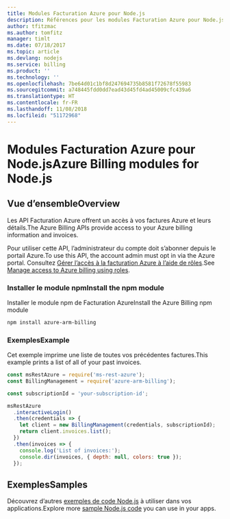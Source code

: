 ```yaml
---
title: Modules Facturation Azure pour Node.js
description: Références pour les modules Facturation Azure pour Node.js
author: tfitzmac
ms.author: tomfitz
manager: timlt
ms.date: 07/18/2017
ms.topic: article
ms.devlang: nodejs
ms.service: billing
ms.product: ''
ms.technology: ''
ms.openlocfilehash: 7be64d01c1bf8d247694735b8581f72678f55983
ms.sourcegitcommit: a748445fdd0dd7ead43d45fd4ad45009cfc439a6
ms.translationtype: HT
ms.contentlocale: fr-FR
ms.lasthandoff: 11/08/2018
ms.locfileid: "51172968"
---
```

# <a name="azure-billing-modules-for-nodejs"></a><span data-ttu-id="5363b-103">Modules Facturation Azure pour Node.js</span><span class="sxs-lookup"><span data-stu-id="5363b-103">Azure Billing modules for Node.js</span></span>

## <a name="overview"></a><span data-ttu-id="5363b-104">Vue d’ensemble</span><span class="sxs-lookup"><span data-stu-id="5363b-104">Overview</span></span>
<span data-ttu-id="5363b-105">Les API Facturation Azure offrent un accès à vos factures Azure et leurs détails.</span><span class="sxs-lookup"><span data-stu-id="5363b-105">The Azure Billing APIs provide access to your Azure billing information and invoices.</span></span>

<span data-ttu-id="5363b-106">Pour utiliser cette API, l’administrateur du compte doit s’abonner depuis le portail Azure.</span><span class="sxs-lookup"><span data-stu-id="5363b-106">To use this API, the account admin must opt in via the Azure portal.</span></span> <span data-ttu-id="5363b-107">Consultez [Gérer l’accès à la facturation Azure à l’aide de rôles](https://docs.microsoft.com/azure/billing/billing-manage-access).</span><span class="sxs-lookup"><span data-stu-id="5363b-107">See [Manage access to Azure billing using roles](https://docs.microsoft.com/azure/billing/billing-manage-access).</span></span>

### <a name="install-the-npm-module"></a><span data-ttu-id="5363b-108">Installer le module npm</span><span class="sxs-lookup"><span data-stu-id="5363b-108">Install the npm module</span></span> 

<span data-ttu-id="5363b-109">Installer le module npm de Facturation Azure</span><span class="sxs-lookup"><span data-stu-id="5363b-109">Install the Azure Billing npm module</span></span> 

```bash
npm install azure-arm-billing
```
### <a name="example"></a><span data-ttu-id="5363b-110">Exemples</span><span class="sxs-lookup"><span data-stu-id="5363b-110">Example</span></span> 
 
<span data-ttu-id="5363b-111">Cet exemple imprime une liste de toutes vos précédentes factures.</span><span class="sxs-lookup"><span data-stu-id="5363b-111">This example prints a list of all of your past invoices.</span></span>
 
```javascript 
const msRestAzure = require('ms-rest-azure');
const BillingManagement = require('azure-arm-billing');

const subscriptionId = 'your-subscription-id';

msRestAzure
  .interactiveLogin()
  .then(credentials => {
    let client = new BillingManagement(credentials, subscriptionId);
    return client.invoices.list();
  })
  .then(invoices => {
    console.log('List of invoices:');
    console.dir(invoices, { depth: null, colors: true });
  });
``` 


## <a name="samples"></a><span data-ttu-id="5363b-112">Exemples</span><span class="sxs-lookup"><span data-stu-id="5363b-112">Samples</span></span>

<span data-ttu-id="5363b-113">Découvrez d’autres [exemples de code Node.js](https://azure.microsoft.com/resources/samples/?platform=nodejs) à utiliser dans vos applications.</span><span class="sxs-lookup"><span data-stu-id="5363b-113">Explore more [sample Node.js code](https://azure.microsoft.com/resources/samples/?platform=nodejs) you can use in your apps.</span></span>
